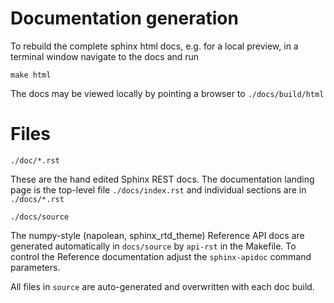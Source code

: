 # Documentation generation

To rebuild the complete sphinx html docs, e.g. for a local
preview, in a terminal window navigate to the docs and run

```
make html
```

The docs may be viewed locally by pointing a browser to
`./docs/build/html`


# Files

`./doc/*.rst`

These are the hand edited Sphinx REST docs. The documentation landing
page is the top-level file `./docs/index.rst` and individual sections
are in `./docs/*.rst`


`./docs/source`

The numpy-style (napolean, sphinx_rtd_theme) Reference API docs are
generated automatically in `docs/source` by `api-rst` in the Makefile.
To control the Reference documentation adjust the `sphinx-apidoc`
command parameters.

All files in `source` are auto-generated and overwritten with each doc
build.





